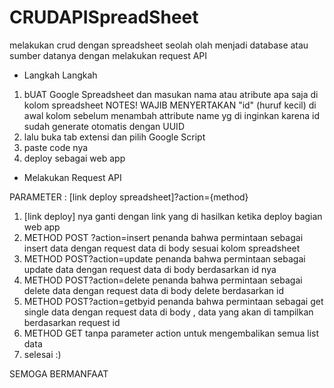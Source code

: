 # CRUDAPISpreadSheet
melakukan crud dengan spreadsheet seolah olah menjadi database atau sumber datanya dengan melakukan request API


+ Langkah Langkah
1. bUAT Google Spreadsheet dan masukan nama atau atribute apa saja di kolom spreadsheet
NOTES! WAJIB MENYERTAKAN "id" (huruf kecil) di awal kolom sebelum menambah attribute name yg di inginkan
karena id sudah generate otomatis dengan UUID
2.  lalu buka tab extensi dan pilih Google Script
3.  paste code nya
4.  deploy sebagai web app


+ Melakukan Request API

PARAMETER :
[link deploy spreadsheet]?action={method}

1.  [link deploy] nya ganti dengan link yang di hasilkan ketika deploy bagian web app
2.  METHOD POST ?action=insert
    penanda bahwa permintaan sebagai insert data dengan request data di body sesuai kolom spreadsheet
3.  METHOD POST?action=update
    penanda bahwa permintaan sebagai update data dengan request data di body berdasarkan id nya 
4.  METHOD POST?action=delete
    penanda bahwa permintaan sebagai delete data dengan request data di body delete berdasarkan id
5.  METHOD POST?action=getbyid
    penanda bahwa permintaan sebagai get single data dengan request data di body , data yang akan di tampilkan berdasarkan request id 
2.  METHOD GET tanpa parameter action
    untuk mengembalikan semua list data
3.  selesai :)


SEMOGA BERMANFAAT

